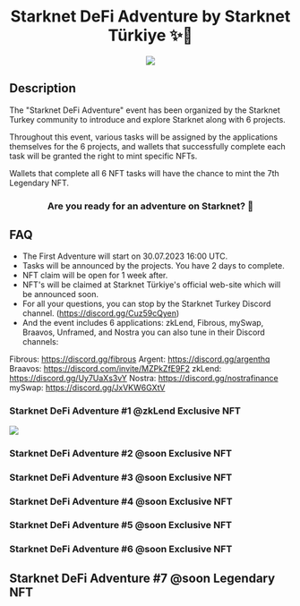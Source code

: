 <div align="center">
<!-- Remember: Keep a span between the HTML tag and the markdown tag.  -->

  <h1>Starknet DeFi Adventure by Starknet Türkiye ✨🐺 </h1>
  <img src="https://i.ibb.co/KXXdPL0/starknet-Turkiye-logo.png">
</div>

## Description


The "Starknet DeFi Adventure" event has been organized by the Starknet Turkey community to introduce and explore Starknet along with 6 projects.

Throughout this event, various tasks will be assigned by the applications themselves for the 6 projects, and wallets that successfully complete each task will be granted the right to mint specific NFTs.

Wallets that complete all 6 NFT tasks will have the chance to mint the 7th Legendary NFT.

<div align="center">
  <h3> Are you ready for an adventure on Starknet? 👀 </h3>
</div>

## FAQ

- The First Adventure will start on 30.07.2023 16:00 UTC.
- Tasks will be announced by the projects. You have 2 days to complete.
- NFT claim will be open for 1 week after.
- NFT's will be claimed at Starknet Türkiye's official web-site which will be announced soon.
- For all your questions, you can stop by the Starknet Turkey Discord channel. (https://discord.gg/Cuz59cQyen)
- And the event includes 6 applications: zkLend, Fibrous, mySwap, Braavos, Unframed, and Nostra you can also tune in their Discord channels:
  
Fibrous: https://discord.gg/fibrous
Argent: https://discord.gg/argenthq
Braavos: https://discord.com/invite/MZPkZfE9F2
zkLend: https://discord.gg/Uy7UaXs3vY
Nostra: https://discord.gg/nostrafinance
mySwap: https://discord.gg/JxVKW6GXtV

### Starknet DeFi Adventure #1 @zkLend Exclusive NFT

  <img src="https://pasteboard.co/hxplNTUA4Ll7.jpg">

### Starknet DeFi Adventure #2 @soon Exclusive NFT
### Starknet DeFi Adventure #3 @soon Exclusive NFT
### Starknet DeFi Adventure #4 @soon Exclusive NFT
### Starknet DeFi Adventure #5 @soon Exclusive NFT
### Starknet DeFi Adventure #6 @soon Exclusive NFT
## Starknet DeFi Adventure #7 @soon Legendary NFT
  

